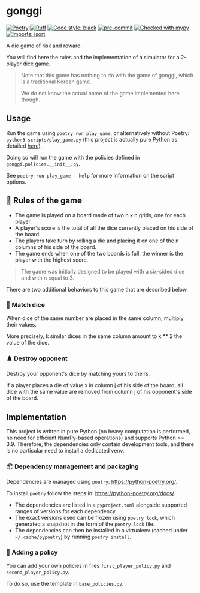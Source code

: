 # gonggi

[![Poetry](https://img.shields.io/endpoint?url=https://python-poetry.org/badge/v0.json)](https://python-poetry.org/)
[![Ruff](https://img.shields.io/endpoint?url=https://raw.githubusercontent.com/astral-sh/ruff/main/assets/badge/v2.json)](https://github.com/astral-sh/ruff)
[![Code style: black](https://img.shields.io/badge/code%20style-black-000000.svg)](https://github.com/psf/black)
[![pre-commit](https://img.shields.io/badge/pre--commit-enabled-brightgreen?logo=pre-commit&logoColor=white)](https://github.com/pre-commit/pre-commit)
[![Checked with mypy](http://www.mypy-lang.org/static/mypy_badge.svg)](http://mypy-lang.org/)
[![Imports: isort](https://img.shields.io/badge/%20imports-isort-%231674b1?style=flat&labelColor=ef8336)](https://pycqa.github.io/isort/)

A die game of risk and reward.

You will find here the rules and the implementation of a simulator for a 2-player dice game.

> Note that this game has nothing to do with the game of gonggi, which is a traditional Korean game.
>
> We do not know the actual name of the game implemented here though.

## Usage

Run the game using `poetry run play_game`, or alternatively without Poetry: `python3 scripts/play_game.py`
(this project is actually pure Python as detailed [here](#Implementation)).

Doing so will run the game with the policies defined in `gonggi.policies.__init__.py`.

See `poetry run play_game --help` for more information on the script options.

## 📜 Rules of the game

- The game is played on a board made of two n x n grids, one for each player.
- A player's score is the total of all the dice currently placed on his side of the board.
- The players take turn by rolling a die and placing it on one of the n columns of his side of the board.
- The game ends when one of the two boards is full, the winner is the player with the highest score.

> The game was initially designed to be played with a six-sided dice and with n equal to 3.

There are two additional behaviors to this game that are described below.

### 🎲 Match dice

When dice of the same number are placed in the same column, multiply their values.

More precisely, k similar dices in the same column amount to k ** 2 the value of the dice.

### ♟️ Destroy opponent

Destroy your opponent's dice by matching yours to theirs.

If a player places a die of value x in column j of his side of the board, all dice with the same value are removed from
column j of his opponent's side of the board.

## Implementation

This project is written in pure Python (no heavy computation is performed, no need for efficient NumPy-based operations)
and supports Python >= 3.9.
Therefore, the dependencies only contain development tools, and there is no particular need to install a dedicated venv.

### 📦 Dependency management and packaging

Dependencies are managed using `poetry`: https://python-poetry.org/.

To install `poetry` follow the steps in: https://python-poetry.org/docs/.

- The dependencies are listed in a `pyproject.toml` alongside supported ranges of versions for each dependency.
- The exact versions used can be frozen using `poetry lock`, which generated a snapshot in the form of the `poetry.lock`
  file.
- The dependencies can then be installed in a virtualenv (cached under `~/.cache/pypoetry`) by running `poetry install`.

### 🔨 Adding a policy

You can add your own policies in files `first_player_policy.py` and `second_player_policy.py`.

To do so, use the template in `base_policies.py`.
